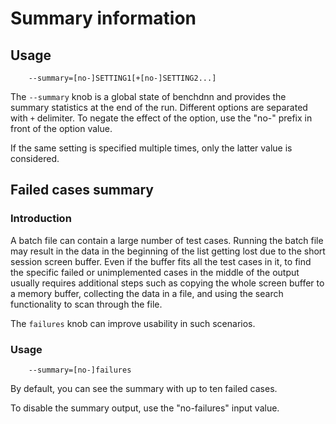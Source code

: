 # Summary information

## Usage
```
    --summary=[no-]SETTING1[+[no-]SETTING2...]
```

The `--summary` knob is a global state of benchdnn and provides the summary
statistics at the end of the run. Different options are separated with `+`
delimiter. To negate the effect of the option, use the "no-" prefix in front of
the option value.

If the same setting is specified multiple times, only the latter value is
considered.

## Failed cases summary

### Introduction
A batch file can contain a large number of test cases. Running the batch file
may result in the data in the beginning of the list getting lost due to the
short session screen buffer. Even if the buffer fits all the test cases in it,
to find the specific failed or unimplemented cases in the middle of the output
usually requires additional steps such as copying the whole screen buffer to a
memory buffer, collecting the data in a file, and using the search functionality
to scan through the file.

The `failures` knob can improve usability in such scenarios.

### Usage
```
    --summary=[no-]failures
```

By default, you can see the summary with up to ten failed cases.

To disable the summary output, use the "no-failures" input value.
